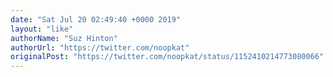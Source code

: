 ```yaml
---
date: "Sat Jul 20 02:49:40 +0000 2019"
layout: "like"
authorName: "Suz Hinton"
authorUrl: "https://twitter.com/noopkat"
originalPost: "https://twitter.com/noopkat/status/1152410214773080066"
---
```

